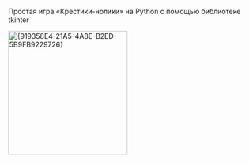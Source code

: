 Простая игра «Крестики-нолики» на Python с помощью библиотеке tkinter

<img width="241" height="250" alt="{919358E4-21A5-4A8E-B2ED-5B9FB9229726}" src="https://github.com/user-attachments/assets/a1f0793b-6274-4fed-8186-45ba2da0042d" />
